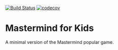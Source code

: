 [![Build Status](https://api.travis-ci.com/ocortassa/mmfk.svg?branch=master)](https://travis-ci.com/ocortassa/mmfk)
[![codecov](https://codecov.io/gh/ocortassa/mmfk/branch/master/graph/badge.svg)](https://codecov.io/gh/ocortassa/mmfk)

# Mastermind for Kids

A minimal version of the Mastermind popular game.
